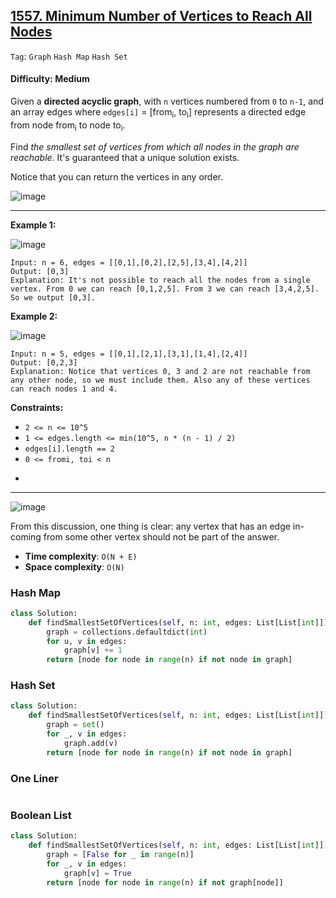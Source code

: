 ## [1557. Minimum Number of Vertices to Reach All Nodes](https://leetcode.com/problems/minimum-number-of-vertices-to-reach-all-nodes/)

```Tag```: ```Graph``` ```Hash Map``` ```Hash Set```

#### Difficulty: Medium

Given a __directed acyclic graph__, with ```n``` vertices numbered from ```0``` to ```n-1```, and an array edges where ```edges[i]``` = [from<sub>i</sub>, to<sub>i</sub>] represents a directed edge from node from<sub>i</sub> to node to<sub>i</sub>.

Find _the smallest set of vertices from which all nodes in the graph are reachable_. It's guaranteed that a unique solution exists.

Notice that you can return the vertices in any order.

![image](https://github.com/quananhle/Python/assets/35042430/c65c284d-dc3b-441b-8799-919c1cbcc8ba)

---

__Example 1:__

![image](https://assets.leetcode.com/uploads/2020/07/07/untitled22.png)
```
Input: n = 6, edges = [[0,1],[0,2],[2,5],[3,4],[4,2]]
Output: [0,3]
Explanation: It's not possible to reach all the nodes from a single vertex. From 0 we can reach [0,1,2,5]. From 3 we can reach [3,4,2,5]. So we output [0,3].
```

__Example 2:__

![image](https://assets.leetcode.com/uploads/2020/07/07/untitled.png)
```
Input: n = 5, edges = [[0,1],[2,1],[3,1],[1,4],[2,4]]
Output: [0,2,3]
Explanation: Notice that vertices 0, 3 and 2 are not reachable from any other node, so we must include them. Also any of these vertices can reach nodes 1 and 4.
```

__Constraints:__

- ```2 <= n <= 10^5```
- ```1 <= edges.length <= min(10^5, n * (n - 1) / 2)```
- ```edges[i].length == 2```
- ```0 <= fromi, toi < n```
- ```All pairs (from<sub>i</sub>, to<sub>i</sub>) are distinct.

---

![image](https://leetcode.com/problems/minimum-number-of-vertices-to-reach-all-nodes/Figures/1557/1557A.png)

From this discussion, one thing is clear: any vertex that has an edge in-coming from some other vertex should not be part of the answer.

- __Time complexity__: ```O(N + E)```
- __Space complexity__: ```O(N)```

### Hash Map

```Python
class Solution:
    def findSmallestSetOfVertices(self, n: int, edges: List[List[int]]) -> List[int]:
        graph = collections.defaultdict(int)
        for u, v in edges:
            graph[v] += 1
        return [node for node in range(n) if not node in graph]
```

### Hash Set

```Python
class Solution:
    def findSmallestSetOfVertices(self, n: int, edges: List[List[int]]) -> List[int]:
        graph = set()
        for _, v in edges:
            graph.add(v)
        return [node for node in range(n) if not node in graph]
```

### One Liner

```Python

```

### Boolean List

```Python
class Solution:
    def findSmallestSetOfVertices(self, n: int, edges: List[List[int]]) -> List[int]:
        graph = [False for _ in range(n)]
        for _, v in edges:
            graph[v] = True
        return [node for node in range(n) if not graph[node]]
```
